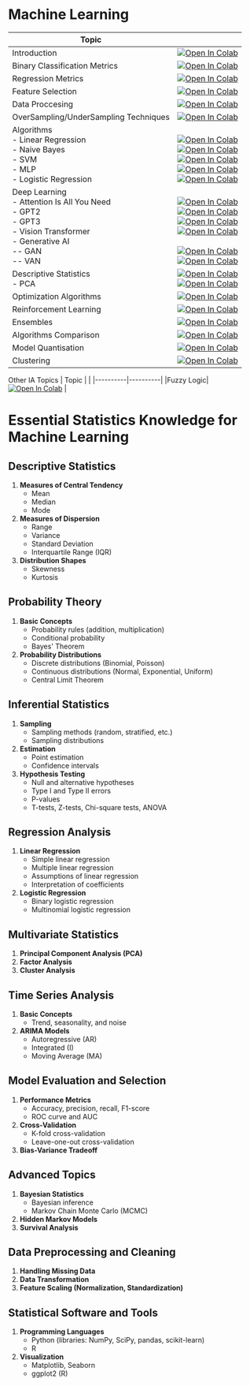# Machine Learning

| Topic    |  |
|----------|----------|
| Introduction    | [![Open In Colab](https://colab.research.google.com/assets/colab-badge.svg)](https://colab.research.google.com/drive/16PRcRACSZ5AX1t5nrf4T7pwnBIWgK8ZC)   |
| Binary Classification Metrics    | [![Open In Colab](https://colab.research.google.com/assets/colab-badge.svg)](https://colab.research.google.com/drive/1W26IIq5MJvuBGcNDCM7ESJrK7LCsBq3U#scrollTo=twCnJXCJin1I)   |
| Regression Metrics    | [![Open In Colab](https://colab.research.google.com/assets/colab-badge.svg)](https://colab.research.google.com/drive/1WKjXGtlvcmrC57ongV188Q4I5YgG8ur7)   |
| Feature Selection | [![Open In Colab](https://colab.research.google.com/assets/colab-badge.svg)](https://colab.research.google.com/drive/1Eo19OeyI2yUfo5QZVgqEsA5vLChaccbg)   |
|Data Proccesing| [![Open In Colab](https://colab.research.google.com/assets/colab-badge.svg)](https://colab.research.google.com/drive/1yFf1Fr0Eg4c9sNjDdmN6B036AWNOH5bw#scrollTo=s-hwqk4YLn-b)|
| OverSampling/UnderSampling Techniques | [![Open In Colab](https://colab.research.google.com/assets/colab-badge.svg)](https://colab.research.google.com/drive/1sWsuKetMHGGSKFgNhevKfXa0UqyVp7Sm#scrollTo=w4Q1QdYb4IAR)|
|Algorithms <br> - Linear Regression <br> - Naive Bayes <br> - SVM  <br> - MLP   <br> - Logistic Regression |<br> [![Open In Colab](https://colab.research.google.com/assets/colab-badge.svg)](https://colab.research.google.com/drive/1OurOAF0sJ7LQcLVNm-UK1ucqOpKPaTOL) <br>  [![Open In Colab](https://colab.research.google.com/assets/colab-badge.svg)](https://colab.research.google.com/drive/1XanQhHwJ1Ba0PWkJtH7HdJmncifJwKzl#scrollTo=pKWbqeOxfqUR) <br>  [![Open In Colab](https://colab.research.google.com/assets/colab-badge.svg)](https://colab.research.google.com/drive/1yjdAzXWIvchhAjVFQnGm8KJUpsdydKB1#scrollTo=_LaHSNxdSPpF) <br>  [![Open In Colab](https://colab.research.google.com/assets/colab-badge.svg)](https://colab.research.google.com/drive/15hRBCpb03_ylINtgwcR615ZvuUF92xx4#scrollTo=0KNnqYXkkU5d)<br>  [![Open In Colab](https://colab.research.google.com/assets/colab-badge.svg)](https://colab.research.google.com/drive/1yPGCUTkgNhaLrijBECem6lDoTp09iR5Q#scrollTo=16ure48L9Kz2)|
|Deep Learning<br> - Attention Is All You Need <br> - GPT2 <br> - GPT3 <br> - Vision Transformer <br> - Generative AI  <br> -- GAN  <br> -- VAN|<br> [![Open In Colab](https://colab.research.google.com/assets/colab-badge.svg)](https://colab.research.google.com/drive/1mZjsGRxi1Y7GKnN9XZQUanqSZBk6jaiX#scrollTo=KW2OJmIgmm5U)<br> [![Open In Colab](https://colab.research.google.com/assets/colab-badge.svg)](https://colab.research.google.com/drive/1-vop-2ISlC6TzyhskSnnwxyvnq6U4XLN#scrollTo=ELK0cCF56x6b)  <br> [![Open In Colab](https://colab.research.google.com/assets/colab-badge.svg)](https://colab.research.google.com/drive/1JiVeJ9fNtvgKw2Axpo4Vt2KpTxpvsycQ#scrollTo=mf6WVGVBP1cq) <br> [![Open In Colab](https://colab.research.google.com/assets/colab-badge.svg)](https://colab.research.google.com/drive/1bGejvijRNmzck5R4A1Jr7GYV11kXg5jo) <br><br> [![Open In Colab](https://colab.research.google.com/assets/colab-badge.svg)](https://colab.research.google.com/drive/15D7og4emQwY6t7carIBgfQk9IrylVApM#scrollTo=xJ4M6VloUBy5) <br> [![Open In Colab](https://colab.research.google.com/assets/colab-badge.svg)](https://colab.research.google.com/drive/1V7Jj9lzKoMp1hEqG1TDxrCfry71zdtPz#scrollTo=7Ofb6lA2UoiL)|
|Descriptive Statistics <br> - PCA| [![Open In Colab](https://colab.research.google.com/assets/colab-badge.svg)](https://colab.research.google.com/drive/1BerKC7Lj9Zljgusnmno8-Wtcsu9SVVTW#scrollTo=Ps3Xz_911Xid) <br> [![Open In Colab](https://colab.research.google.com/assets/colab-badge.svg)](https://colab.research.google.com/drive/1YiiM28BE7AMj-jYxy8HAlZ8nMXZlTtxq)|
|Optimization Algorithms| [![Open In Colab](https://colab.research.google.com/assets/colab-badge.svg)](https://colab.research.google.com/drive/1xUZ8t8cEwCTnI8_o0vzy-KzPFR_rOGYD#scrollTo=qtVfnLJRc2zH) |
|Reinforcement Learning|[![Open In Colab](https://colab.research.google.com/assets/colab-badge.svg)](https://colab.research.google.com/drive/1kOH8ArEme3ZKpzhz3s4n7vl8AwJhTvyU#scrollTo=zCwUb2xrP0p8)|
|Ensembles|[![Open In Colab](https://colab.research.google.com/assets/colab-badge.svg)](https://colab.research.google.com/drive/18CWQAdIPE3-H7K0Rybgisg6aukRgjM6D)|
|Algorithms Comparison|[![Open In Colab](https://colab.research.google.com/assets/colab-badge.svg)](https://colab.research.google.com/drive/1ptopv_GnAqwNgshMpc1y809ZR8zRaZH9#scrollTo=db9qnn9QlRoJ)|
|Model Quantisation|[![Open In Colab](https://colab.research.google.com/assets/colab-badge.svg)](https://colab.research.google.com/drive/1aea9fYMrEJmpBWFL_vbLuHZU-Ef9R7Ks#scrollTo=b8226125)|
|Clustering|[![Open In Colab](https://colab.research.google.com/assets/colab-badge.svg)](https://colab.research.google.com/drive/14uD4jk5skIeUbY0AtfXkQQFJMTgmTBTq#scrollTo=IUiV_cVtb19p)|


Other IA Topics
| Topic    |  |
|----------|----------|
|Fuzzy Logic|[![Open In Colab](https://colab.research.google.com/assets/colab-badge.svg)](https://colab.research.google.com/drive/1NKjIoaK-esGZ5sBKjb9m4SABPJ-kG9Im) |


# Essential Statistics Knowledge for Machine Learning

## Descriptive Statistics
1. **Measures of Central Tendency**
   - Mean
   - Median
   - Mode
2. **Measures of Dispersion**
   - Range
   - Variance
   - Standard Deviation
   - Interquartile Range (IQR)
3. **Distribution Shapes**
   - Skewness
   - Kurtosis

## Probability Theory
1. **Basic Concepts**
   - Probability rules (addition, multiplication)
   - Conditional probability
   - Bayes' Theorem
2. **Probability Distributions**
   - Discrete distributions (Binomial, Poisson)
   - Continuous distributions (Normal, Exponential, Uniform)
   - Central Limit Theorem

## Inferential Statistics
1. **Sampling**
   - Sampling methods (random, stratified, etc.)
   - Sampling distributions
2. **Estimation**
   - Point estimation
   - Confidence intervals
3. **Hypothesis Testing**
   - Null and alternative hypotheses
   - Type I and Type II errors
   - P-values
   - T-tests, Z-tests, Chi-square tests, ANOVA

## Regression Analysis
1. **Linear Regression**
   - Simple linear regression
   - Multiple linear regression
   - Assumptions of linear regression
   - Interpretation of coefficients
2. **Logistic Regression**
   - Binary logistic regression
   - Multinomial logistic regression

## Multivariate Statistics
1. **Principal Component Analysis (PCA)**
2. **Factor Analysis**
3. **Cluster Analysis**

## Time Series Analysis
1. **Basic Concepts**
   - Trend, seasonality, and noise
2. **ARIMA Models**
   - Autoregressive (AR)
   - Integrated (I)
   - Moving Average (MA)

## Model Evaluation and Selection
1. **Performance Metrics**
   - Accuracy, precision, recall, F1-score
   - ROC curve and AUC
2. **Cross-Validation**
   - K-fold cross-validation
   - Leave-one-out cross-validation
3. **Bias-Variance Tradeoff**

## Advanced Topics
1. **Bayesian Statistics**
   - Bayesian inference
   - Markov Chain Monte Carlo (MCMC)
2. **Hidden Markov Models**
3. **Survival Analysis**

## Data Preprocessing and Cleaning
1. **Handling Missing Data**
2. **Data Transformation**
3. **Feature Scaling (Normalization, Standardization)**

## Statistical Software and Tools
1. **Programming Languages**
   - Python (libraries: NumPy, SciPy, pandas, scikit-learn)
   - R
2. **Visualization**
   - Matplotlib, Seaborn
   - ggplot2 (R)
